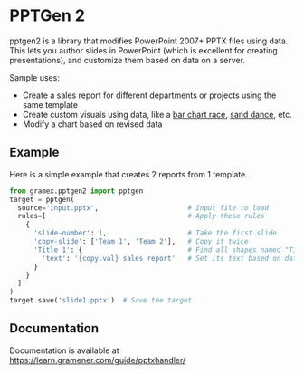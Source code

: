 # PPTGen 2

pptgen2 is a library that modifies PowerPoint 2007+ PPTX files using data. This lets you author
slides in PowerPoint (which is excellent for creating presentations), and customize them based on
data on a server.

Sample uses:

- Create a sales report for different departments or projects using the same template
- Create custom visuals using data, like a
  [bar chart race](https://app.flourish.studio/@flourish/bar-chart-race),
  [sand dance](https://sanddance2.azurewebsites.net/beachPartyApp/beachPartyApp.html), etc.
- Modify a chart based on revised data

## Example

Here is a simple example that creates 2 reports from 1 template.

```python
from gramex.pptgen2 import pptgen
target = pptgen(
  source='input.pptx',                      # Input file to load
  rules=[                                   # Apply these rules
    {
      'slide-number': 1,                    # Take the first slide
      'copy-slide': ['Team 1', 'Team 2'],   # Copy it twice
      'Title 1': {                          # Find all shapes named "Title 1" in the slide
        'text': '{copy.val} sales report'   # Set its text based on data
      }
    }
  ]
)
target.save('slide1.pptx')  # Save the target
```

## Documentation

Documentation is available at https://learn.gramener.com/guide/pptxhandler/
